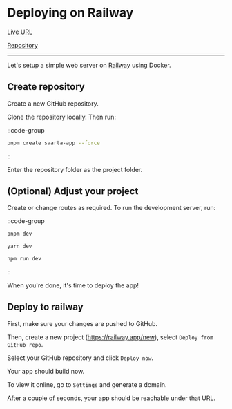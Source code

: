 # Deploying on Railway

[Live URL](https://hellosvarta.up.railway.app/)

[Repository](https://github.com/svartajs/svarta/tree/main/examples/minimal-railway-docker)

---

Let's setup a simple web server on [Railway](https://railway.app/) using Docker.

## Create repository

Create a new GitHub repository.

Clone the repository locally. Then run:

::code-group

```bash [terminal]
pnpm create svarta-app --force
```

::

Enter the repository folder as the project folder.

## (Optional) Adjust your project

Create or change routes as required. To run the development server, run:

::code-group

```bash [pnpm]
pnpm dev
```

```bash [yarn]
yarn dev
```

```bash [npm]
npm run dev
```

::

When you're done, it's time to deploy the app!

## Deploy to railway

First, make sure your changes are pushed to GitHub.

Then, create a new project (https://railway.app/new), select `Deploy from GitHub repo`.

Select your GitHub repository and click `Deploy now`.

Your app should build now.

To view it online, go to `Settings` and generate a domain.

After a couple of seconds, your app should be reachable under that URL.
